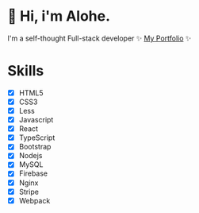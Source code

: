# :wave: Hi, i'm Alohe. 
I'm a self-thought Full-stack developer
✨ [My Portfolio](https://alemalohe.github.io) ✨

# Skills
- [x] HTML5
- [x] CSS3
- [x] Less
- [x] Javascript
- [x] React
- [x] TypeScript
- [x] Bootstrap
- [x] Nodejs
- [x] MySQL
- [x] Firebase
- [x] Nginx
- [x] Stripe
- [x] Webpack

<!--
**alemalohe/alemalohe** is a ✨ _special_ ✨ repository because its `README.md` (this file) appears on your GitHub profile.

Here are some ideas to get you started:
- 🔭 I’m currently working on ...
- 🌱 I’m currently learning ...
- 👯 I’m looking to collaborate on ...
- 🤔 I’m looking for help with ...
- 💬 Ask me about ...
- 📫 How to reach me: ...
- 😄 Pronouns: ...
- ⚡ Fun fact: ...
-->
